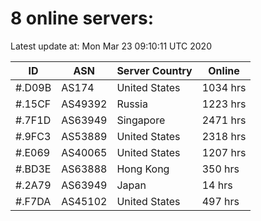 # 8 online servers:

Latest update at: Mon Mar 23 09:10:11 UTC 2020

| ID | ASN | Server Country | Online |
| -- | --- | -------------- | ------ |
| #.D09B | AS174 | United States | 1034 hrs |
| #.15CF | AS49392 | Russia | 1223 hrs |
| #.7F1D | AS63949 | Singapore | 2471 hrs |
| #.9FC3 | AS53889 | United States | 2318 hrs |
| #.E069 | AS40065 | United States | 1207 hrs |
| #.BD3E | AS63888 | Hong Kong | 350 hrs |
| #.2A79 | AS63949 | Japan | 14 hrs |
| #.F7DA | AS45102 | United States | 497 hrs |

